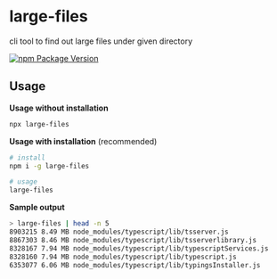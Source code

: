 # large-files
cli tool to find out large files under given directory

[![npm Package Version](https://img.shields.io/npm/v/large-files.svg?maxAge=2592000)](https://www.npmjs.com/package/large-files)

## Usage

**Usage without installation**
```bash
npx large-files
```

**Usage with installation** (recommended)
```bash
# install
npm i -g large-files

# usage
large-files
```

**Sample output**
```bash
> large-files | head -n 5
8903215 8.49 MB node_modules/typescript/lib/tsserver.js
8867303 8.46 MB node_modules/typescript/lib/tsserverlibrary.js
8328167 7.94 MB node_modules/typescript/lib/typescriptServices.js
8328160 7.94 MB node_modules/typescript/lib/typescript.js
6353077 6.06 MB node_modules/typescript/lib/typingsInstaller.js
```
